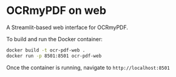 # OCRmyPDF on web

A Streamlit-based web interface for OCRmyPDF.

To build and run the Docker container:

```bash
docker build -t ocr-pdf-web .
docker run -p 8501:8501 ocr-pdf-web
```

Once the container is running, navigate to `http://localhost:8501`
